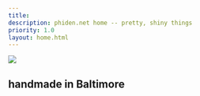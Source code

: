 ```yaml
---
title:
description: phiden.net home -- pretty, shiny things
priority: 1.0
layout: home.html
---
```


<div class='logo'>

  <img src='{{ root }}/images/phiden_logo.svg'/>
  <h2>handmade in Baltimore</h2>

</div>
